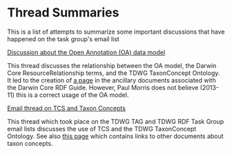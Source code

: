# Thread Summaries #

This is a list of attempts to summarize some important discussions that have happened on the task group's email list

[Discussion about the Open Annotation (OA) data model](OAThread.md)

This thread discusses the relationship between the OA model, the Darwin Core ResourceRelationship terms, and the TDWG TaxonConcept Ontology.  It led to the creation of [a page](ResourceRelationship.md) in the ancillary documents associated with the Darwin Core RDF Guide.  However, Paul Morris does not believe (2013-11) this is a correct usage of the OA model.

[Email thread on TCS and Taxon Concepts](TCSthread.md)

This thread which took place on the TDWG TAG and TDWG RDF Task Group email lists discusses the use of TCS and the TDWG TaxonConcept Ontology.  See also [this page](TaxonConcepts.md) which contains links to other documents about taxon concepts.
